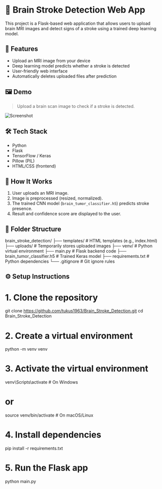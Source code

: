 # 🧠 Brain Stroke Detection Web App

This project is a Flask-based web application that allows users to upload brain MRI images and detect signs of a stroke using a trained deep learning model.

## 🚀 Features

- Upload an MRI image from your device
- Deep learning model predicts whether a stroke is detected
- User-friendly web interface
- Automatically deletes uploaded files after prediction

## 🖼️ Demo

> Upload a brain scan image to check if a stroke is detected.

![Screenshot](uploads/demo_screenshot.png) <!-- You can add a real screenshot later -->

## 🛠️ Tech Stack

- Python
- Flask
- TensorFlow / Keras
- Pillow (PIL)
- HTML/CSS (frontend)

## 🧪 How It Works

1. User uploads an MRI image.
2. Image is preprocessed (resized, normalized).
3. The trained CNN model (`brain_tumor_classifier.h5`) predicts stroke presence.
4. Result and confidence score are displayed to the user.

## 📁 Folder Structure
brain_stroke_detection/
├── templates/ # HTML templates (e.g., index.html)
├── uploads/ # Temporarily stores uploaded images
├── venv/ # Python virtual environment
├── main.py # Flask backend code
├── brain_tumor_classifier.h5 # Trained Keras model
├── requirements.txt # Python dependencies
└── .gitignore # Git ignore rules

## ⚙️ Setup Instructions

# 1. Clone the repository
git clone https://github.com/tukus1963/Brain_Stroke_Detection.git
cd Brain_Stroke_Detection

# 2. Create a virtual environment
python -m venv venv

# 3. Activate the virtual environment
venv\Scripts\activate        # On Windows
# or
source venv/bin/activate     # On macOS/Linux

# 4. Install dependencies
pip install -r requirements.txt

# 5. Run the Flask app
python main.py

